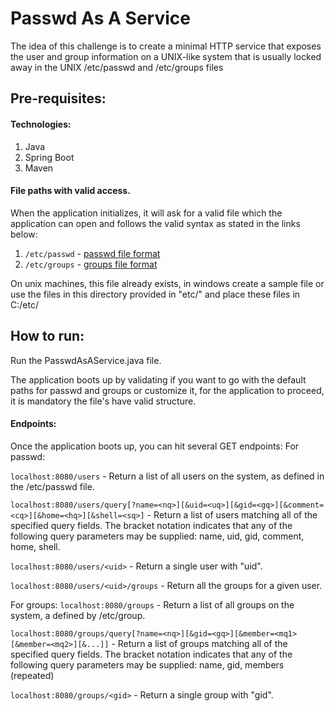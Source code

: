 # Passwd As A Service
The idea of this challenge is to create a minimal HTTP service that exposes the user and group information on a UNIX-like system that is usually locked away in the UNIX /etc/passwd and /etc/groups files

## Pre-requisites: 

#### Technologies:
1) Java
2) Spring Boot
3) Maven

#### File paths with valid access.
When the application initializes, it will ask for a valid file which the application can open and follows the valid syntax as stated in the links below:
1) `/etc/passwd` - [passwd file format](https://www.cyberciti.biz/faq/understanding-etcpasswd-file-format/)
2) `/etc/groups` - [groups file format](https://www.cyberciti.biz/faq/understanding-etcgroup-file/)

On unix machines, this file already exists, in windows create a sample file or use the files in this directory provided in "etc/" and place these files in C:/etc/

## How to run:
Run the PasswdAsAService.java file.

The application boots up by validating if you want to go with the default paths for passwd and groups or customize it, for the application to proceed, it is mandatory the file's have valid structure.

#### Endpoints:
Once the application boots up, you can hit several GET endpoints:
For passwd:

`localhost:8080/users` - Return a list of all users on the system, as defined in the /etc/passwd file.

`localhost:8080/users/query[?name=<nq>][&uid=<uq>][&gid=<gq>][&comment=<cq>][&home=<hq>][&shell=<sq>]` - Return a list of users matching all of the specified query fields. The bracket notation indicates that any of the following query parameters may be supplied: name, uid, gid, comment, home, shell.

`localhost:8080/users/<uid>` - Return a single user with "uid".

`localhost:8080/users/<uid>/groups` - Return all the groups for a given user.

For groups:
`localhost:8080/groups` - Return a list of all groups on the system, a defined by /etc/group.

`localhost:8080/groups/query[?name=<nq>][&gid=<gq>][&member=<mq1>[&member=<mq2>][&...]]` - Return a list of groups matching all of the specified query fields. The bracket notation indicates that any of the following query parameters may be supplied: name, gid, members (repeated)

`localhost:8080/groups/<gid>` - Return a single group with "gid".

